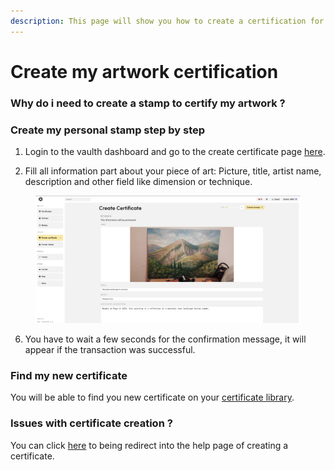 ```yaml
---
description: This page will show you how to create a certification for your artwork
---
```


# Create my artwork certification

### Why do i need to create a stamp to certify my artwork ?


### Create my personal stamp step by step
1. Login to the vaulth dashboard and go to the create certificate page [here](https://www.dashboard.vaulth.app/certificate/create).

2. Fill all information part about your piece of art: Picture, title, artist name, description and other field like dimension or technique.
<figure><img src="../.gitbook/assets/create-certificate/fill-information.png" alt=""><figcaption></figcaption></figure>

6. You have to wait a few seconds for the confirmation message, it will appear if the transaction was successful.

### Find my new certificate
You will be able to find you new certificate on your [certificate library](https://www.dashboard.vaulth.app/library/certificates).

### Issues with certificate creation ?
You can click [here](../help/create-your-certificate-issue.md) to being redirect into the help page of creating a certificate.

